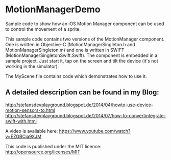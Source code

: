 MotionManagerDemo
=================

Sample code to show how an iOS Motion Manager component can be used to control the movement of a sprite. 

This sample code contains two versions of the MotionManager component. One is written in Objective-C (MotionManagerSingleton.h and MotionManagerSingleton.m) and one is written in SWIFT (MotionManagerSingletonSwift.Swift). The component is embedded in a sample project. Just start it, tap on the screen and tilt the device (it's not working in the simulator).

The MyScene file contains code which demonstrates how to use it.

A detailed description can be found in my Blog:
-----------------------------------------------
http://stefansdevplayground.blogspot.de/2014/04/howto-use-device-motion-sensors-to.html
http://stefansdevplayground.blogspot.de/2014/07/how-to-convertintegrate-swift-with.html

A video is available here: https://www.youtube.com/watch?v=EZGBCia9XJM

This code is published under the MIT licence: http://opensource.org/licenses/MIT 
